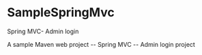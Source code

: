 # SampleSpringMvc
Spring MVC- Admin login

A sample Maven web project -- Spring MVC -- Admin login project
